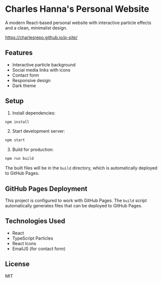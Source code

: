 # Charles Hanna's Personal Website

A modern React-based personal website with interactive particle effects and a clean, minimalist design.

https://charlesrepo.github.io/p-site/


## Features

- Interactive particle background
- Social media links with icons
- Contact form
- Responsive design
- Dark theme

## Setup

1. Install dependencies:
```bash
npm install
```

2. Start development server:
```bash
npm start
```

3. Build for production:
```bash
npm run build
```

The built files will be in the `build` directory, which is automatically deployed to GitHub Pages.

## GitHub Pages Deployment

This project is configured to work with GitHub Pages. The `build` script automatically generates files that can be deployed to GitHub Pages.

## Technologies Used

- React
- TypeScript Particles
- React Icons
- EmailJS (for contact form)

## License

MIT
